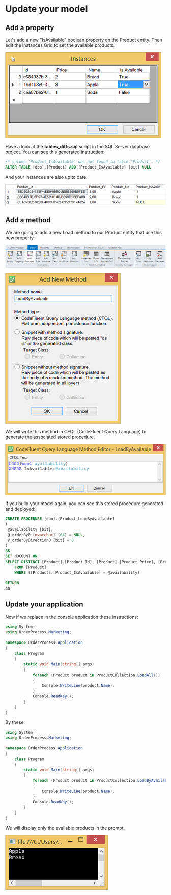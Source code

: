 # Update your model

## Add a property

Let's add a new "IsAvailable" boolean property on the Product entity. Then edit the Instances Grid to set the available products.

![](img/getting-started/update-your-model-01.png)

Have a look at the **tables_diffs.sql** script in the SQL Server database project. You can see this generated instruction:

```sql
/* column 'Product_IsAvailable' was not found in table 'Product'. */
ALTER TABLE [dbo].[Product] ADD [Product_IsAvailable] [bit] NULL
```

And your instances are also up to date:

![](img/getting-started/update-your-model-02.png)


## Add a method

We are going to add a new Load method to our Product entity that use this new property.

![](img/getting-started/update-your-model-03.png)

![](img/getting-started/update-your-model-04.png)

We will write this method in CFQL (CodeFluent Query Language) to generate the associated stored procedure.

![](img/getting-started/update-your-model-05.png)

If you build your model again, you can see this stored procedure generated and deployed:

```sql
CREATE PROCEDURE [dbo].[Product_LoadByAvailable]
(
 @availability [bit],
 @_orderBy0 [nvarchar] (64) = NULL,
 @_orderByDirection0 [bit] = 0
)
AS
SET NOCOUNT ON
SELECT DISTINCT [Product].[Product_Id], [Product].[Product_Price], [Product].[Product_Name], [Product].[Product_IsAvailable], [Product].[_trackLastWriteTime], [Product].[_trackCreationTime], [Product].[_trackLastWriteUser], [Product].[_trackCreationUser], [Product].[_rowVersion] 
    FROM [Product]
    WHERE ([Product].[Product_IsAvailable] = @availability)

RETURN
GO
```

## Update your application

Now if we replace in the console application these instructions:

```csharp
using System;
using OrderProcess.Marketing;

namespace OrderProcess.Application
{
    class Program
    {
        static void Main(string[] args)
        {
            foreach (Product product in ProductCollection.LoadAll())
            {
                Console.WriteLine(product.Name);
            }
            Console.ReadKey();
        }
    }
}
```

By these:

```csharp
using System;
using OrderProcess.Marketing;

namespace OrderProcess.Application
{
    class Program
    {
        static void Main(string[] args)
        {
            foreach (Product product in ProductCollection.LoadByAvailable(true))
            {
                Console.WriteLine(product.Name);
            }
            Console.ReadKey();
        }
    }
}
```

We will display only the available products in the prompt.

![](img/getting-started/update-your-model-06.png)